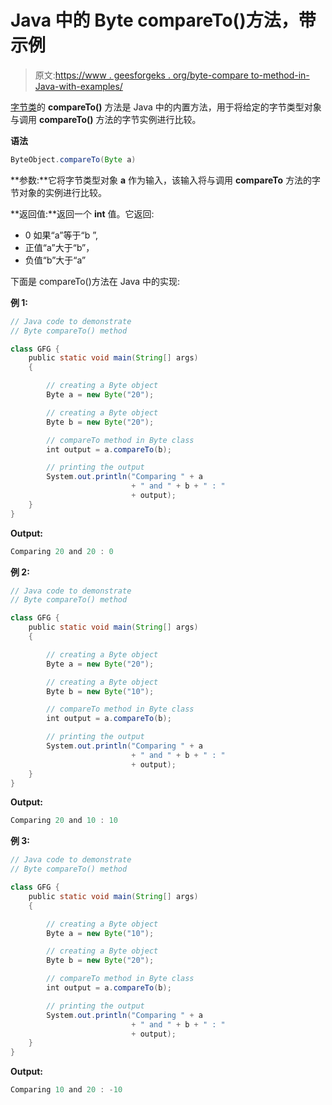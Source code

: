 # Java 中的 Byte compareTo()方法，带示例

> 原文:[https://www . geesforgeks . org/byte-compare to-method-in-Java-with-examples/](https://www.geeksforgeeks.org/byte-compareto-method-in-java-with-examples/)

[字节类](https://www.geeksforgeeks.org/java-lang-byte-class-java/)的 **compareTo()** 方法是 Java 中的内置方法，用于将给定的字节类型对象与调用 **compareTo()** 方法的字节实例进行比较。

**语法**

```java
ByteObject.compareTo(Byte a)
```

**参数:**它将字节类型对象 **a** 作为输入，该输入将与调用 **compareTo** 方法的字节对象的实例进行比较。

**返回值:**返回一个 **int** 值。它返回:

*   0 如果“a”等于“b ”,
*   正值“a”大于“b”，
*   负值“b”大于“a”

下面是 compareTo()方法在 Java 中的实现:

**例 1:**

```java
// Java code to demonstrate
// Byte compareTo() method

class GFG {
    public static void main(String[] args)
    {

        // creating a Byte object
        Byte a = new Byte("20");

        // creating a Byte object
        Byte b = new Byte("20");

        // compareTo method in Byte class
        int output = a.compareTo(b);

        // printing the output
        System.out.println("Comparing " + a
                           + " and " + b + " : "
                           + output);
    }
}
```

**Output:**

```java
Comparing 20 and 20 : 0

```

**例 2:**

```java
// Java code to demonstrate
// Byte compareTo() method

class GFG {
    public static void main(String[] args)
    {

        // creating a Byte object
        Byte a = new Byte("20");

        // creating a Byte object
        Byte b = new Byte("10");

        // compareTo method in Byte class
        int output = a.compareTo(b);

        // printing the output
        System.out.println("Comparing " + a
                           + " and " + b + " : "
                           + output);
    }
}
```

**Output:**

```java
Comparing 20 and 10 : 10

```

**例 3:**

```java
// Java code to demonstrate
// Byte compareTo() method

class GFG {
    public static void main(String[] args)
    {

        // creating a Byte object
        Byte a = new Byte("10");

        // creating a Byte object
        Byte b = new Byte("20");

        // compareTo method in Byte class
        int output = a.compareTo(b);

        // printing the output
        System.out.println("Comparing " + a
                           + " and " + b + " : "
                           + output);
    }
}
```

**Output:**

```java
Comparing 10 and 20 : -10

```